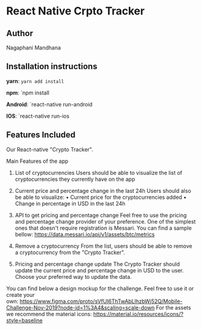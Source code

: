 # React Native Crpto Tracker 

## Author
Nagaphani Mandhana

## Installation instructions

**yarn**: `yarn add install`

**npm**: `npm install

**Android**: `react-native run-android

**IOS**: `react-native run-ios

## Features Included

Our React-native  "Crypto Tracker". 

Main Features of the app
1) List of cryptocurrencies
Users should be able to visualize the list of cryptocurrencies they currently have on the app

2) Current price and percentage change in the last 24h
Users should also be able to visualize:
	•	Current price for the cryptocurrencies added
	•	Change in percentage in USD in the last 24h
3) API to get pricing and percentage change
Feel free to use the pricing and percentage change provider of your preference. One of the simplest ones that doesn't require registration is Messari. You can find a sample bellow: https://data.messari.io/api/v1/assets/btc/metrics

4) Remove a cryptocurrency
From the list, users should be able to remove a cryptocurrency from the "Crypto Tracker".

5) Pricing and percentage change update
The Crypto Tracker should update the current price and percentage change in USD to the user. Choose your preferred way to update the data.

You can find below a design mockup for the challenge. Feel free to use it or create your own: https://www.figma.com/proto/sVfUI6ThTwAbLlhzbWj52Q/Mobile-Challenge-Nov-2019?node-id=1%3A4&scaling=scale-down
For the assets we recommend the material icons: https://material.io/resources/icons/?style=baseline

